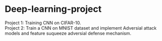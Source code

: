 # Deep-learning-project
Project 1: Training CNN on CIFAR-10.  
Project 2: Train a CNN on MNIST dataset and implement Adversial attack models and feature suqueeze adversial defense mechanism.
